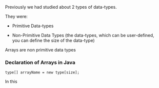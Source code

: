 Previously we had studied about 2 types of data-types.

They were:

- Primitive Data-types 

- Non-Primitive Data Types (the data-types, which can be user-defined, you can define the size of the data-type)

Arrays are non primitive data types

### Declaration of Arrays in Java

```type[] arrayName = new type[size];```

In this
